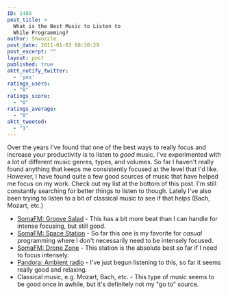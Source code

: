 ```yaml
---
ID: 1480
post_title: >
  What is the Best Music to Listen to
  While Programming?
author: Shwuzzle
post_date: 2011-01-03 08:30:29
post_excerpt: ""
layout: post
published: true
aktt_notify_twitter:
  - 'yes'
ratings_users:
  - "0"
ratings_score:
  - "0"
ratings_average:
  - "0"
aktt_tweeted:
  - "1"
---
```

Over the years I've found that one of the best ways to really focus and increase your productivity is to listen to <em>good</em> music. I've experimented with a lot of different music genres, types, and volumes. So far I haven't really found anything that keeps me consistently focused at the level that I'd like. However, I have found quite a few good sources of music that have helped me focus on my work. Check out my list at the bottom of this post. I'm still constantly searching for better things to listen to though. Lately I've also been trying to listen to a bit of classical music to see if that helps (Bach, Mozart, etc.)
<ul>
	<li><a href="http://somafm.com/play/groovesalad">SomaFM: Groove Salad</a> - This has a bit more beat than I can handle for intense focusing, but still good.</li>
	<li><a href="http://somafm.com/play/spacestation">SomaFM: Space Station</a> - So far this one is my favorite for <em>casual</em> programming where I don't necessarily need to be intensely focused.</li>
	<li><a href="http://somafm.com/play/dronezone">SomaFM: Drone Zone</a> - This station is the absolute best so far if I need to focus intensely.</li>
	<li><a href="http://broadcaster.pandora.com/t?r=927&amp;c=901946&amp;l=37961&amp;ctl=1D4A837:7BCD0BD4171302429E7F20C3014E63CA050542759970026E&amp;">Pandora: Ambient radio</a> - I've just begun listening to this, so far it seems really good and relaxing.</li>
	<li>Classical music, e.g. Mozart, Bach, etc. - This type of music seems to be good once in awhile, but it's definitely not my "go to" source.</li>
</ul>
